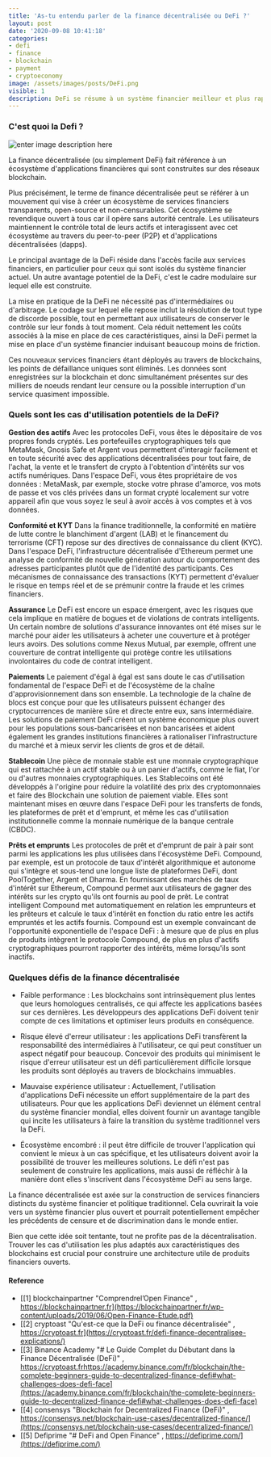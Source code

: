 ```yaml
---
title: 'As-tu entendu parler de la finance décentralisée ou DeFi ?'
layout: post
date: '2020-09-08 10:41:18'
categories:
- defi
- finance
- blockchain
- payment
- cryptoeconomy
image: /assets/images/posts/DeFi.png
visible: 1
description: DeFi se résume à un système financier meilleur et plus rapide basé sur la technologie blockchain. Un système qui ne discrimine pas en fonction de la localisation géographique et de l'accessibilité, un système où l'individu est responsable.
---
```


### C'est quoi la Defi ?

![enter image description here](https://intodefi.com/defi/MCD-Collateral.png)

La finance décentralisée (ou simplement DeFi) fait référence à un écosystème d'applications financières qui sont construites sur des réseaux blockchain.

Plus précisément, le terme de finance décentralisée peut se référer à un mouvement qui vise à créer un écosystème de services financiers transparents, open-source et non-censurables. Cet écosystème se revendique ouvert à tous car il opère sans autorité centrale. Les utilisateurs maintiennent le contrôle total de leurs actifs et interagissent avec cet écosystème au travers du peer-to-peer (P2P) et d'applications décentralisées (dapps).

Le principal avantage de la DeFi réside dans l'accès facile aux services financiers, en particulier pour ceux qui sont isolés du système financier actuel. Un autre avantage potentiel de la DeFi, c'est le cadre modulaire sur lequel elle est construite.

La mise en pratique de la DeFi ne nécessité pas d'intermédiaires ou d'arbitrage. Le codage sur lequel elle repose inclut la résolution de tout type de discorde possible, tout en permettant aux utilisateurs de conserver le contrôle sur leur fonds à tout moment. Cela réduit nettement les coûts associés à la mise en place de ces caractéristiques, ainsi la DeFi permet la mise en place d'un système financier induisant beaucoup moins de friction.

Ces nouveaux services financiers étant déployés au travers de blockchains, les points de défaillance uniques sont éliminés. Les données sont enregistrées sur la blockchain et donc simultanément présentes sur des milliers de noeuds rendant leur censure ou la possible interruption d'un service quasiment impossible.

### Quels sont les cas d'utilisation potentiels de la DeFi?

**Gestion des actifs**
Avec les protocoles DeFi, vous êtes le dépositaire de vos propres fonds cryptés. Les portefeuilles cryptographiques tels que MetaMask, Gnosis Safe et Argent vous permettent d'interagir facilement et en toute sécurité avec des applications décentralisées pour tout faire, de l'achat, la vente et le transfert de crypto à l'obtention d'intérêts sur vos actifs numériques. Dans l'espace DeFi, vous êtes propriétaire de vos données : MetaMask, par exemple, stocke votre phrase d'amorce, vos mots de passe et vos clés privées dans un format crypté localement sur votre appareil afin que vous soyez le seul à avoir accès à vos comptes et à vos données. 

**Conformité et KYT** 
Dans la finance traditionnelle, la conformité en matière de lutte contre le blanchiment d'argent (LAB) et le financement du terrorisme (CFT) repose sur des directives de connaissance du client (KYC). Dans l'espace DeFi, l'infrastructure décentralisée d'Ethereum permet une analyse de conformité de nouvelle génération autour du comportement des adresses participantes plutôt que de l'identité des participants. Ces mécanismes de connaissance des transactions (KYT) permettent d'évaluer le risque en temps réel et de se prémunir contre la fraude et les crimes financiers. 

**Assurance**
Le DeFi est encore un espace émergent, avec les risques que cela implique en matière de bogues et de violations de contrats intelligents. Un certain nombre de solutions d'assurance innovantes ont été mises sur le marché pour aider les utilisateurs à acheter une couverture et à protéger leurs avoirs. Des solutions comme Nexus Mutual, par exemple, offrent une couverture de contrat intelligente qui protège contre les utilisations involontaires du code de contrat intelligent.

**Paiements**
Le paiement d'égal à égal est sans doute le cas d'utilisation fondamental de l'espace DeFi et de l'écosystème de la chaîne d'approvisionnement dans son ensemble. La technologie de la chaîne de blocs est conçue pour que les utilisateurs puissent échanger des cryptocurrences de manière sûre et directe entre eux, sans intermédiaire. Les solutions de paiement DeFi créent un système économique plus ouvert pour les populations sous-bancarisées et non bancarisées et aident également les grandes institutions financières à rationaliser l'infrastructure du marché et à mieux servir les clients de gros et de détail. 

**Stablecoin**
Une pièce de monnaie stable est une monnaie cryptographique qui est rattachée à un actif stable ou à un panier d'actifs, comme le fiat, l'or ou d'autres monnaies cryptographiques. Les Stablecoins ont été développés à l'origine pour réduire la volatilité des prix des cryptomonnaies et faire des Blockchain une solution de paiement viable. Elles sont maintenant mises en œuvre dans l'espace DeFi pour les transferts de fonds, les plateformes de prêt et d'emprunt, et même les cas d'utilisation institutionnelle comme la monnaie numérique de la banque centrale (CBDC).

**Prêts et emprunts**
Les protocoles de prêt et d'emprunt de pair à pair sont parmi les applications les plus utilisées dans l'écosystème DeFi. Compound, par exemple, est un protocole de taux d'intérêt algorithmique et autonome qui s'intègre et sous-tend une longue liste de plateformes DeFi, dont PoolTogether, Argent et Dharma. En fournissant des marchés de taux d'intérêt sur Ethereum, Compound permet aux utilisateurs de gagner des intérêts sur les crypto qu'ils ont fournis au pool de prêt. Le contrat intelligent Compound met automatiquement en relation les emprunteurs et les prêteurs et calcule le taux d'intérêt en fonction du ratio entre les actifs empruntés et les actifs fournis. Compound est un exemple convaincant de l'opportunité exponentielle de l'espace DeFi : à mesure que de plus en plus de produits intègrent le protocole Compound, de plus en plus d'actifs cryptographiques pourront rapporter des intérêts, même lorsqu'ils sont inactifs.

### Quelques défis de la finance décentralisée

* Faible performance : Les blockchains sont intrinsèquement plus lentes que leurs homologues centralisés, ce qui affecte les applications basées sur ces dernières. Les développeurs des applications DeFi doivent tenir compte de ces limitations et optimiser leurs produits en conséquence.

* Risque élevé d'erreur utilisateur : les applications DeFi transfèrent la responsabilité des intermédiaires à l'utilisateur, ce qui peut constituer un aspect négatif pour beaucoup. Concevoir des produits qui minimisent le risque d'erreur utilisateur est un défi particulièrement difficile lorsque les produits sont déployés au travers de blockchains immuables.

* Mauvaise expérience utilisateur : Actuellement, l'utilisation d'applications DeFi nécessite un effort supplémentaire de la part des utilisateurs. Pour que les applications DeFi deviennet un élément central du système financier mondial, elles doivent fournir un avantage tangible qui incite les utilisateurs à faire la transition du système traditionnel vers la DeFi.

* Écosystème encombré : il peut être difficile de trouver l'application qui convient le mieux à un cas spécifique, et les utilisateurs doivent avoir la possibilité de trouver les meilleures solutions. Le défi n'est pas seulement de construire les applications, mais aussi de réfléchir à la manière dont elles s'inscrivent dans l'écosystème DeFi au sens large.

La finance décentralisée est axée sur la construction de services financiers distincts du système financier et politique traditionnel. Cela ouvrirait la voie vers un système financier plus ouvert et pourrait potentiellement empêcher les précédents de censure et de discrimination dans le monde entier.

Bien que cette idée soit tentante, tout ne profite pas de la décentralisation. Trouver les cas d'utilisation les plus adaptés aux caractéristiques des blockchains est crucial pour construire une architecture utile de produits financiers ouverts.

#### Reference

- [[1] blockchainpartner "Comprendrel’Open Finance" , https://blockchainpartner.fr](https://blockchainpartner.fr/wp-content/uploads/2019/06/Open-Finance-Etude.pdf)
-  [[2] cryptoast "Qu'est-ce que la DeFi ou finance décentralisée" , https://cryptoast.fr](https://cryptoast.fr/defi-finance-decentralisee-explications/)
-  [[3] Binance Academy "# Le Guide Complet du Débutant dans la Finance Décentralisée (DeFi)" , https://cryptoast.frhttps://academy.binance.com/fr/blockchain/the-complete-beginners-guide-to-decentralized-finance-defi#what-challenges-does-defi-face](https://academy.binance.com/fr/blockchain/the-complete-beginners-guide-to-decentralized-finance-defi#what-challenges-does-defi-face)
-  [[4] consensys "Blockchain for Decentralized Finance (DeFi)" , https://consensys.net/blockchain-use-cases/decentralized-finance/](https://consensys.net/blockchain-use-cases/decentralized-finance/)
-  [[5] Defiprime "# DeFi and Open Finance" , https://defiprime.com/](https://defiprime.com/)